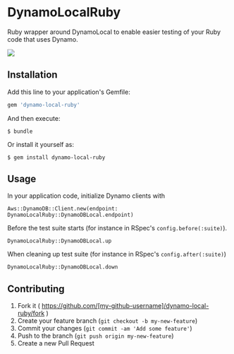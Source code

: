 # DynamoLocalRuby

Ruby wrapper around DynamoLocal to enable easier testing of your Ruby code that uses Dynamo.

![](https://travis-ci.org/swipely/dynamo-local-ruby.svg?branch=master)

## Installation

Add this line to your application's Gemfile:

```ruby
gem 'dynamo-local-ruby'
```

And then execute:

    $ bundle

Or install it yourself as:

    $ gem install dynamo-local-ruby

## Usage

In your application code, initialize Dynamo clients with

    Aws::DynamoDB::Client.new(endpoint: DynamoLocalRuby::DynamoDBLocal.endpoint)

Before the test suite starts (for instance in RSpec's `config.before(:suite)`).

    DynamoLocalRuby::DynamoDBLocal.up

When cleaning up test suite (for instance in RSpec's `config.after(:suite)`)

    DynamoLocalRuby::DynamoDBLocal.down

## Contributing

1. Fork it ( https://github.com/[my-github-username]/dynamo-local-ruby/fork )
2. Create your feature branch (`git checkout -b my-new-feature`)
3. Commit your changes (`git commit -am 'Add some feature'`)
4. Push to the branch (`git push origin my-new-feature`)
5. Create a new Pull Request
